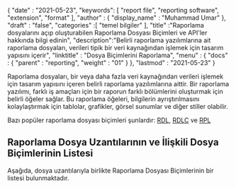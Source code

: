 {
  "date" : "2021-05-23",
  "keywords": [ "report file", "reporting software", "extension", "format" ],
  "author" : {
    "display_name" : "Muhammad Umar"
},
  "draft" : "false",
  "categories" :[ "temel bilgiler" ],
  "title" :"Raporlama dosyalarını açıp oluşturabilen Raporlama Dosyası Biçimleri ve API'ler hakkında bilgi edinin",
  "description":"Belirli raporlama yazılımlarına ait raporlama dosyaları, verileri tipik bir veri kaynağından işlemek için tasarım yapısını içerir",
  "linktitle" : "Dosya Biçimlerini Raporlama",
  "menu" : {
    "docs" : {
      "parent" : "reporting",
      "weight" : "01"
}
},
  "lastmod" : "2021-05-23"
}

Raporlama dosyaları, bir veya daha fazla veri kaynağından verileri işlemek için tasarım yapısını içeren belirli raporlama yazılımlarına aittir. Bir raporlama yazılımı, farklı iş amaçları için bir raporun farklı bölümlerini oluşturmak için belirli öğeler sağlar. Bu raporlama öğeleri, bilgilerin ayrıştırılmasını kolaylaştırmak için tablolar, grafikler, görsel sunumlar ve diğer stiller olabilir.

Bazı popüler raporlama dosyası biçimleri şunlardır: [RDL](/tr/reporting/rdl/), [RDLC](/tr/reporting/rdlc/) ve [RPL](/tr/reporting/rpl/)


## Raporlama Dosya Uzantılarının ve İlişkili Dosya Biçimlerinin Listesi

Aşağıda, dosya uzantılarıyla birlikte Raporlama Dosyası Biçimlerinin bir listesi bulunmaktadır.

